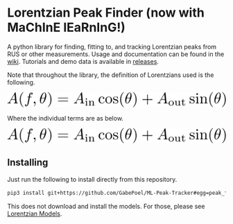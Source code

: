 # Lorentzian Peak Finder (now with MaChInE lEaRnInG!)

A python library for finding, fitting to, and tracking Lorentzian peaks from RUS or other measurements. Usage and documentation can be found in the [wiki](https://github.com/GabePoel/ML-Peak-Tracker/wiki). Tutorials and demo data is available in [releases](https://github.com/GabePoel/ML-Peak-Tracker/releases/tag/demo).

Note that throughout the library, the definition of Lorentzians used is the following.

![eq1](https://raw.githubusercontent.com/GabePoel/ML-Peak-Tracker/master/images/equation_1.png)

Where the individual terms are as below.

![eq2](https://raw.githubusercontent.com/GabePoel/ML-Peak-Tracker/master/images/equation_2.png)

## Installing

Just run the following to install directly from this repository.
```sh
pip3 install git+https://github.com/GabePoel/ML-Peak-Tracker#egg=peak_finder --user
```
This does not download and install the models. For those, please see [Lorentzian Models](https://github.com/GabePoel/Lorentzian-Models).